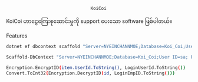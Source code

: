                                     KoiCoi
KoiCoi ဟာငွေကြေးစုဆောင်းမှုကို support ပေးသော software ဖြစ်ပါတယ်။

Features





```bash
dotnet ef dbcontext scaffold "Server=NYEINCHANNMOE;Database=Koi_Coi;User Id=sa;Password=nyein@8834;TrustServerCertificate=True;" Microsoft.EntityFrameworkCore.SqlServer -o AppDbContextModels -c AppDbContext -f

Scaffold-DbContext "Server=NYEINCHANNMOE;Database=Koi_Coi;User ID=sa; Password=nyein@8834;Integrated Security=True;Trusted_Connection=true;TrustServerCertificate=True;" Microsoft.EntityFrameworkCore.SqlServer -OutputDir AppDbContext -Tables Tbl_AdminUserLogin -f
```

```bash
Encryption.EncryptID(item.UserId.ToString(), LoginUserId.ToString())
Convert.ToInt32(Encryption.DecryptID(id, LoginEmpID.ToString()))
```


